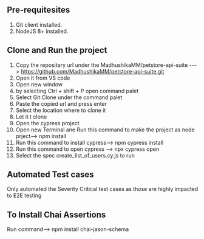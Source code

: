 Pre-requitesites
-----------------
1. Git client installed.
2. NodeJS 8+ installed.


Clone and Run the project
--------------------------
1. Copy the repositary url under the MadhushikaMM/petstore-api-suite ---> https://github.com/MadhushikaMM/petstore-api-suite.git
2. Open it from VS code
3. Open new window
6. by selecting Ctrl + shift + P open command palet
7. Select Git:Clone under the command palet
8. Paste the copied url and press enter
9. Select the location where to clone it
10. Let it t clone
11. Open the cypress project
12. Open new Terminal ane Run this command to make the project as node prject--> npm  install
13. Run this command to install cypress--> npm cypress install
14. Run this command to open cypress --> npx cypress open
15. Select the spec create_list_of_users.cy.js to run
 
Automated Test cases
--------------------

Only automated the Severity Critical test cases as those are highly impacted to E2E testing

To Install Chai Assertions 
------------------------
Run command--> npm install chai-jason-schema
